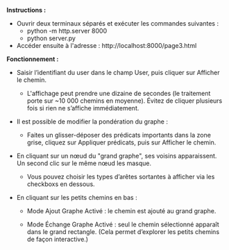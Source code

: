 **Instructions :**
- Ouvrir deux terminaux séparés et exécuter les commandes suivantes :
  * python -m http.server 8000
  * python server.py
- Accéder ensuite à l'adresse : http://localhost:8000/page3.html

**Fonctionnement :**
- Saisir l’identifiant du user dans le champ User, puis cliquer sur Afficher le chemin.
   * L'affichage peut prendre une dizaine de secondes (le traitement porte sur ~10 000 chemins en moyenne). Évitez de cliquer plusieurs fois si rien ne s’affiche immédiatement.

- Il est possible de modifier la pondération du graphe :
  * Faites un glisser-déposer des prédicats importants dans la zone grise, cliquez sur Appliquer prédicats, puis sur Afficher le chemin.

- En cliquant sur un nœud du "grand graphe", ses voisins apparaissent. Un second clic sur le même nœud les masque.
  * Vous pouvez choisir les types d’arêtes sortantes à afficher via les checkboxs en dessous.

- En cliquant sur les petits chemins en bas :
  * Mode Ajout Graphe Activé : le chemin est ajouté au grand graphe.

  * Mode Échange Graphe Activé : seul le chemin sélectionné apparaît dans le grand rectangle.
(Cela permet d’explorer les petits chemins de façon interactive.)
